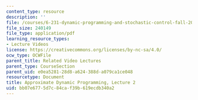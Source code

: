 ```yaml
---
content_type: resource
description: ''
file: /courses/6-231-dynamic-programming-and-stochastic-control-fall-2015/bb07e6775d7c84caf39b619ecdb340a2_MIT6_231F15_lec02_short.pdf
file_size: 240149
file_type: application/pdf
learning_resource_types:
- Lecture Videos
license: https://creativecommons.org/licenses/by-nc-sa/4.0/
ocw_type: OCWFile
parent_title: Related Video Lectures
parent_type: CourseSection
parent_uid: e0ea5281-28d8-a624-388d-a079ca1ce048
resourcetype: Document
title: Approximate Dynamic Programming, Lecture 2
uid: bb07e677-5d7c-84ca-f39b-619ecdb340a2
---
```

